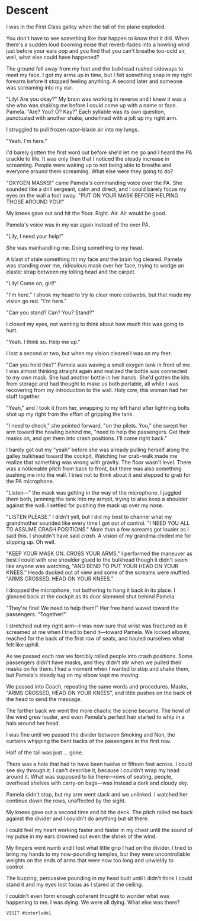 # Descent

I was in the First Class galley when the tail of the plane exploded.

You don't have to see something like that happen to know that it did. 
When there's a sudden loud booming noise that reverb-fades into a howling wind just before your ears pop and you find that you can't breathe too-cold air, well, what else could have happened?

The ground fell away from my feet and the bulkhead rushed sideways to meet my face. 
I got my arms up in time, but I felt something snap in my right forearm before it stopped feeling anything. 
A second later and someone was screaming into my ear.

"Lily!  Are you okay?"
My brain was working in reverse and I knew it was a she who was shaking me before I could come up with a name or face. 
Pamela. 
"Are? You? O? Kay?"
Each syllable was its own question, punctuated with another shake, underlined with a jolt up my right arm.

I struggled to pull frozen razor-blade air into my lungs.

"Yeah. 
I'm here."

I'd barely gotten the first word out before she'd let me go and I heard the PA crackle to life. 
It was only then that I noticed the steady increase in screaming. 
People were waking up to not being able to breathe and everyone around them screaming. 
What else were they going to do?

"OXYGEN MASKS!" came Pamela's commanding voice over the PA. 
She sounded like a drill sergeant, calm and direct, and I could barely focus my eyes on the wall a foot away. 
"PUT ON YOUR MASK BEFORE HELPING THOSE AROUND YOU!"

My knees gave out and hit the floor. 
Right. 
Air. 
Air would be good.

Pamela's voice was in my ear again instead of the over PA.

"Lily, I need your help!"

She was manhandling me. 
Doing something to my head.

A blast of stale something hit my face and the brain fog cleared. 
Pamela was standing over me, ridiculous mask over her face, trying to wedge an elastic strap between my lolling head and the carpet.

"Lily!  Come on, girl!"

"I'm here."
I shook my head to try to clear more cobwebs, but that made my vision go red. 
"I'm here."

"Can you stand?
Can? You? Stand?"

I closed my eyes, not wanting to think about how much this was going to hurt.

"Yeah. 
I think so. 
Help me up."

I lost a second or two, but when my vision cleared I was on my feet.

"Can you hold this?"
Pamela was waving a small oxygen tank in front of me. 
I was almost thinking straight again and realized the bottle was connected to my own mask. 
She had another bottle in her hands. 
She'd gotten the kits from storage and had thought to make us both portable, all while I was recovering from my introduction to the wall. 
Holy cow, this woman had her stuff together.

"Yeah," and I took it from her, swapping to my left hand after lightning bolts shot up my right from the effort of gripping the tank.

"I need to check," she pointed forward, "on the pilots. 
You," she swept her arm toward the howling behind me, "need to help the passengers. 
Get their masks on, and get them into crash positions. 
I'll come right back."

I barely got out my "yeah" before she was already pulling herself along the galley bulkhead toward the cockpit. 
Watching her crab-walk made me realize that something was wrong with gravity. 
The floor wasn't level. 
There was a noticeable pitch from back to front, but there was also something pushing me into the wall. 
I tried not to think about it and stepped to grab for the PA microphone.

"Listen—" the mask was getting in the way of the microphone. 
I juggled them both, jamming the tank into my armpit, trying to also keep a shoulder against the wall. 
I settled for pushing the mask up over my nose.

"LISTEN PLEASE."
I didn't yell, but I did my best to channel what my grandmother sounded like every time I got out of control. 
"I NEED YOU ALL TO ASSUME CRASH POSITIONS."
More than a few screams got louder as I said this.
I shouldn't have said _crash_.
A vision of my grandma chided me for slipping up.
Oh well.

"KEEP YOUR MASK ON.
CROSS YOUR ARMS," I performed the maneuver as best I could with one shoulder glued to the bulkhead though it didn't seem like anyone was watching, "AND BEND TO PUT YOUR HEAD ON YOUR KNEES."
Heads ducked out of view and some of the screams were muffled. 
"ARMS CROSSED. 
HEAD ON YOUR KNEES."

I dropped the microphone, not bothering to hang it back in its place. 
I glanced back at the cockpit as its door slammed shut behind Pamela.

"They're fine!
We need to help them!"
Her free hand waved toward the passengers. 
"Together!"

I stretched out my right arm—I was now sure that wrist was fractured as it screamed at me when I tried to bend it—toward Pamela. 
We locked elbows, reached for the back of the first row of seats, and hauled ourselves what felt like uphill.

As we passed each row we forcibly rolled people into crash positions. 
Some passengers didn't have masks, and they didn't stir when we pulled their masks on for them. 
I had a moment when I wanted to stop and shake them, but Pamela's steady tug on my elbow kept me moving.

We passed into Coach, repeating the same words and procedures. 
Masks, "ARMS CROSSED, HEAD ON YOUR KNEES", and little pushes on the back of the head to send the message.

The farther back we went the more chaotic the scene became. 
The howl of the wind grew louder, and even Pamela's perfect hair started to whip in a halo around her head.

I was fine until we passed the divider between Smoking and Non, the curtains whipping the bent backs of the passengers in the first row.

Half of the tail was just … gone.

There was a hole that had to have been twelve or fifteen feet across. 
I could see sky through it. 
I can't describe it, because I couldn't wrap my head around it. 
What was supposed to be there—rows of seating, people, overhead shelves with carry-on bags—was instead a dark and cloudy sky.

Pamela didn't stop, but my arm went slack and we unlinked. 
I watched her continue down the rows, unaffected by the sight.

My knees gave out a second time and hit the deck. 
The pitch rolled me back against the divider and I couldn't do anything but sit there.

I could feel my heart working faster and faster in my chest until the sound of my pulse in my ears drowned out even the shriek of the wind.

My fingers went numb and I lost what little grip I had on the divider. 
I tried to bring my hands to my now-pounding temples, but they were uncontrollable weights on the ends of arms that were now too long and unwieldy to control.

The buzzing, percussive pounding in my head built until I didn't think I could stand it and my eyes lost focus as I stared at the ceiling.

I couldn't even form enough coherent thought to wonder what was happening to me. 
I was dying. 
We were all dying. 
What else was there?

```fatecode
VISIT #interlude1
```
